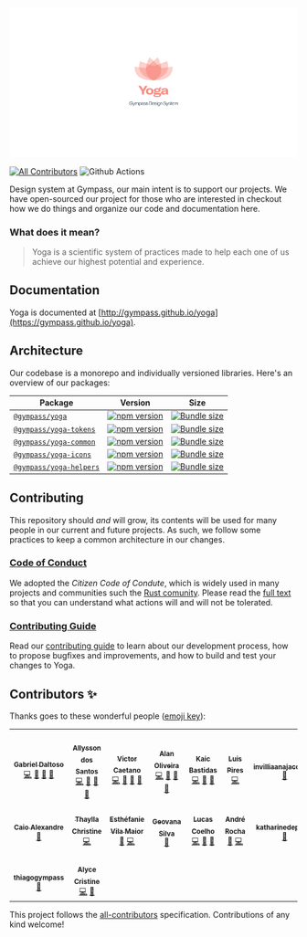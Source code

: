 <p align="center">
  <img src="packages/doc/src/images/lotus.png" />
</p>

[![All Contributors](https://img.shields.io/badge/all_contributors-4-orange.svg?style=flat-square)](#contributors-)
![Github Actions](https://github.com/gympass/yoga/workflows/Yoga%20-%20Gympass%20Design%20System/badge.svg)

Design system at Gympass, our main intent is to support our projects.
We have open-sourced our project for those who are interested in checkout how we do things and organize our code and documentation here.

### What does it mean?

> Yoga is a scientific system of practices made to help each one of us achieve our highest potential and experience.

## Documentation

Yoga is documented at [http://gympass.github.io/yoga](https://gympass.github.io/yoga).

## Architecture

Our codebase is a monorepo and individually versioned libraries.
Here's an overview of our packages:

| Package                                      | Version                                                                                                               | Size                                                                                                                                    |
| -------------------------------------------- | --------------------------------------------------------------------------------------------------------------------- | --------------------------------------------------------------------------------------------------------------------------------------- |
| [`@gympass/yoga`](/packages/yoga)            | [![npm version](https://badgen.net/npm/v/@gympass/yoga)](https://www.npmjs.com/package/@gympass/yoga)                 | [![Bundle size](https://badgen.net/bundlephobia/minzip/@gympass/yoga)](https://bundlephobia.com/result?p=@gympass/yoga)                 |
| [`@gympass/yoga-tokens`](/packages/tokens)   | [![npm version](https://badgen.net/npm/v/@gympass/yoga-tokens)](https://www.npmjs.com/package/@gympass/yoga-tokens)   | [![Bundle size](https://badgen.net/bundlephobia/minzip/@gympass/yoga-tokens)](https://bundlephobia.com/result?p=@gympass/yoga-tokens)   |
| [`@gympass/yoga-common`](/packages/common)   | [![npm version](https://badgen.net/npm/v/@gympass/yoga-common)](https://www.npmjs.com/package/@gympass/yoga-common)   | [![Bundle size](https://badgen.net/bundlephobia/minzip/@gympass/yoga-common)](https://bundlephobia.com/result?p=@gympass/yoga-common)   |
| [`@gympass/yoga-icons`](/packages/icons)     | [![npm version](https://badgen.net/npm/v/@gympass/yoga-icons)](https://www.npmjs.com/package/@gympass/yoga-icons)     | [![Bundle size](https://badgen.net/bundlephobia/minzip/@gympass/yoga-icons)](https://bundlephobia.com/result?p=@gympass/yoga-icons)     |
| [`@gympass/yoga-helpers`](/packages/helpers) | [![npm version](https://badgen.net/npm/v/@gympass/yoga-helpers)](https://www.npmjs.com/package/@gympass/yoga-helpers) | [![Bundle size](https://badgen.net/bundlephobia/minzip/@gympass/yoga-helpers)](https://bundlephobia.com/result?p=@gympass/yoga-helpers) |

## Contributing

This repository should _and_ will grow, its contents will be used for many people in our current and future
projects. As such, we follow some practices to keep a common architecture in our changes.

### [Code of Conduct](https://github.com/stumpsyn/policies/blob/master/citizen_code_of_conduct.md)

We adopted the _Citizen Code of Condute_, which is widely used in many projects and communities such the [Rust comunity](https://www.rust-lang.org/policies/code-of-conduct).
Please read the [full text](https://github.com/stumpsyn/policies/blob/master/citizen_code_of_conduct.md) so that you can understand what actions will and will not be tolerated.

### [Contributing Guide](CONTRIBUTING.md)

Read our [contributing guide](CONTRIBUTING.md) to learn about our development process, how to propose bugfixes and improvements, and how to build and test your changes to Yoga.

## Contributors ✨

Thanks goes to these wonderful people ([emoji key](https://allcontributors.org/docs/en/emoji-key)):

<!-- ALL-CONTRIBUTORS-LIST:START - Do not remove or modify this section -->
<!-- prettier-ignore-start -->
<!-- markdownlint-disable -->
<table>
  <tr>
    <td align="center"><a href="https://twitter.com/ggdaltoso"><img src="https://avatars0.githubusercontent.com/u/6536985?v=4?s=100" width="100px;" alt=""/><br /><sub><b>Gabriel Daltoso</b></sub></a><br /><a href="https://github.com/Gympass/yoga/commits?author=ggdaltoso" title="Code">💻</a> <a href="#ideas-ggdaltoso" title="Ideas, Planning, & Feedback">🤔</a> <a href="https://github.com/Gympass/yoga/commits?author=ggdaltoso" title="Documentation">📖</a> <a href="https://github.com/Gympass/yoga/pulls?q=is%3Apr+reviewed-by%3Aggdaltoso" title="Reviewed Pull Requests">👀</a></td>
    <td align="center"><a href="https://twitter.com/_allyssonsantos"><img src="https://avatars1.githubusercontent.com/u/13424727?v=4?s=100" width="100px;" alt=""/><br /><sub><b>Allysson dos Santos</b></sub></a><br /><a href="https://github.com/Gympass/yoga/commits?author=allyssonsantos" title="Code">💻</a> <a href="#ideas-allyssonsantos" title="Ideas, Planning, & Feedback">🤔</a> <a href="https://github.com/Gympass/yoga/commits?author=allyssonsantos" title="Documentation">📖</a> <a href="https://github.com/Gympass/yoga/pulls?q=is%3Apr+reviewed-by%3Aallyssonsantos" title="Reviewed Pull Requests">👀</a></td>
    <td align="center"><a href="https://br.linkedin.com/in/victor-matheus-jesus-caetano-9633b5118"><img src="https://avatars0.githubusercontent.com/u/11219999?v=4?s=100" width="100px;" alt=""/><br /><sub><b>Victor Caetano</b></sub></a><br /><a href="https://github.com/Gympass/yoga/commits?author=victormath12" title="Code">💻</a> <a href="#ideas-victormath12" title="Ideas, Planning, & Feedback">🤔</a> <a href="https://github.com/Gympass/yoga/commits?author=victormath12" title="Documentation">📖</a> <a href="https://github.com/Gympass/yoga/pulls?q=is%3Apr+reviewed-by%3Avictormath12" title="Reviewed Pull Requests">👀</a></td>
    <td align="center"><a href="https://twitter.com/oalanoliv"><img src="https://avatars3.githubusercontent.com/u/4368481?v=4?s=100" width="100px;" alt=""/><br /><sub><b>Alan Oliveira</b></sub></a><br /><a href="https://github.com/Gympass/yoga/commits?author=alan-oliv" title="Code">💻</a> <a href="#ideas-alan-oliv" title="Ideas, Planning, & Feedback">🤔</a> <a href="https://github.com/Gympass/yoga/commits?author=alan-oliv" title="Documentation">📖</a> <a href="https://github.com/Gympass/yoga/pulls?q=is%3Apr+reviewed-by%3Aalan-oliv" title="Reviewed Pull Requests">👀</a></td>
    <td align="center"><a href="http://linkedin.com/in/kaicbastidas"><img src="https://avatars2.githubusercontent.com/u/9873486?v=4?s=100" width="100px;" alt=""/><br /><sub><b>Kaic Bastidas</b></sub></a><br /><a href="https://github.com/Gympass/yoga/commits?author=tcK1" title="Code">💻</a> <a href="#ideas-tcK1" title="Ideas, Planning, & Feedback">🤔</a> <a href="https://github.com/Gympass/yoga/commits?author=tcK1" title="Documentation">📖</a></td>
    <td align="center"><a href="https://github.com/luispiresgympass"><img src="https://avatars0.githubusercontent.com/u/58981184?v=4?s=100" width="100px;" alt=""/><br /><sub><b>Luis Pires</b></sub></a><br /><a href="https://github.com/Gympass/yoga/commits?author=luispiresgympass" title="Code">💻</a></td>
    <td align="center"><a href="https://github.com/invilliaanajacobsen"><img src="https://avatars2.githubusercontent.com/u/57181206?v=4?s=100" width="100px;" alt=""/><br /><sub><b>invilliaanajacobsen</b></sub></a><br /><a href="https://github.com/Gympass/yoga/issues?q=author%3Ainvilliaanajacobsen" title="Bug reports">🐛</a></td>
  </tr>
  <tr>
    <td align="center"><a href="http://www.caioalexandre.com"><img src="https://avatars1.githubusercontent.com/u/31045534?v=4?s=100" width="100px;" alt=""/><br /><sub><b>Caio Alexandre</b></sub></a><br /><a href="https://github.com/Gympass/yoga/commits?author=caioalexandrebr" title="Documentation">📖</a></td>
    <td align="center"><a href="https://github.com/thayllachristine"><img src="https://avatars2.githubusercontent.com/u/38869416?v=4?s=100" width="100px;" alt=""/><br /><sub><b>Thaylla Christine</b></sub></a><br /><a href="https://github.com/Gympass/yoga/commits?author=thayllachristine" title="Code">💻</a></td>
    <td align="center"><a href="https://github.com/evilamaior"><img src="https://avatars.githubusercontent.com/u/46816386?v=4?s=100" width="100px;" alt=""/><br /><sub><b>Esthéfanie Vila Maior</b></sub></a><br /><a href="https://github.com/Gympass/yoga/commits?author=evilamaior" title="Documentation">📖</a> <a href="https://github.com/Gympass/yoga/commits?author=evilamaior" title="Code">💻</a></td>
    <td align="center"><a href="http://geovanasilva.dev/"><img src="https://avatars.githubusercontent.com/u/13040713?v=4?s=100" width="100px;" alt=""/><br /><sub><b>Geovana Silva</b></sub></a><br /><a href="https://github.com/Gympass/yoga/issues?q=author%3Ageovanasilva" title="Bug reports">🐛</a></td>
    <td align="center"><a href="https://lucascoelho.dev/"><img src="https://avatars.githubusercontent.com/u/28108272?v=4?s=100" width="100px;" alt=""/><br /><sub><b>Lucas Coelho</b></sub></a><br /><a href="https://github.com/Gympass/yoga/commits?author=coelhucas" title="Code">💻</a> <a href="#ideas-coelhucas" title="Ideas, Planning, & Feedback">🤔</a> <a href="https://github.com/Gympass/yoga/commits?author=coelhucas" title="Documentation">📖</a></td>
    <td align="center"><a href="https://github.com/andrerocha22"><img src="https://avatars.githubusercontent.com/u/39251409?v=4?s=100" width="100px;" alt=""/><br /><sub><b>André Rocha</b></sub></a><br /><a href="https://github.com/Gympass/yoga/commits?author=andrerocha22" title="Documentation">📖</a> <a href="https://github.com/Gympass/yoga/commits?author=andrerocha22" title="Code">💻</a></td>
    <td align="center"><a href="https://github.com/katharinedepaulo"><img src="https://avatars.githubusercontent.com/u/57157659?v=4?s=100" width="100px;" alt=""/><br /><sub><b>katharinedepaulo</b></sub></a><br /><a href="#ideas-katharinedepaulo" title="Ideas, Planning, & Feedback">🤔</a></td>
  </tr>
  <tr>
    <td align="center"><a href="https://github.com/thiagogympass"><img src="https://avatars.githubusercontent.com/u/75859418?v=4?s=100" width="100px;" alt=""/><br /><sub><b>thiagogympass</b></sub></a><br /><a href="#design-thiagogympass" title="Design">🎨</a></td>
    <td align="center"><a href="https://www.linkedin.com/in/alycecristines/"><img src="https://avatars.githubusercontent.com/u/44280864?v=4?s=100" width="100px;" alt=""/><br /><sub><b>Alyce Cristine</b></sub></a><br /><a href="https://github.com/Gympass/yoga/commits?author=alycecristines" title="Code">💻</a> <a href="https://github.com/Gympass/yoga/commits?author=alycecristines" title="Documentation">📖</a></td>
  </tr>
</table>

<!-- markdownlint-restore -->
<!-- prettier-ignore-end -->

<!-- ALL-CONTRIBUTORS-LIST:END -->

This project follows the [all-contributors](https://github.com/all-contributors/all-contributors) specification. Contributions of any kind welcome!
